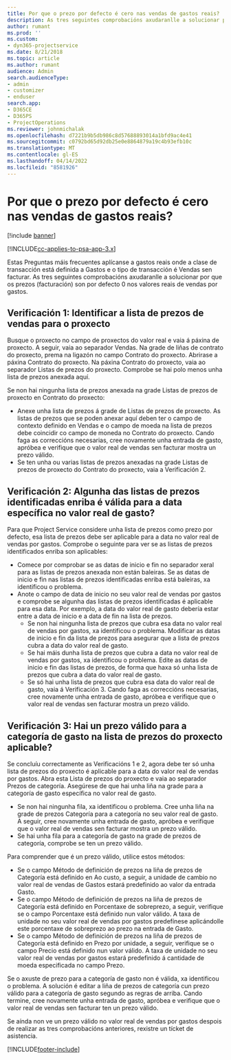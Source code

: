 ```yaml
---
title: Por que o prezo por defecto é cero nas vendas de gastos reais?
description: As tres seguintes comprobacións axudaranlle a solucionar por que os prezos son por defecto 0 nos valores reais de vendas por gastos.
author: rumant
ms.prod: ''
ms.custom:
- dyn365-projectservice
ms.date: 8/21/2018
ms.topic: article
ms.author: rumant
audience: Admin
search.audienceType:
- admin
- customizer
- enduser
search.app:
- D365CE
- D365PS
- ProjectOperations
ms.reviewer: johnmichalak
ms.openlocfilehash: d7221b9b5db986c8d57688893014a1bfd9ac4e41
ms.sourcegitcommit: c0792bd65d92db25e0e8864879a19c4b93efb10c
ms.translationtype: MT
ms.contentlocale: gl-ES
ms.lasthandoff: 04/14/2022
ms.locfileid: "8581926"
---
```

# <a name="why-is-the-price-defaulting-to-zero-on-expense-sales-actuals"></a>Por que o prezo por defecto é cero nas vendas de gastos reais?

[!include [banner](../includes/psa-now-project-operations.md)]

[!INCLUDE[cc-applies-to-psa-app-3.x](../includes/cc-applies-to-psa-app-3x.md)]

Estas Preguntas máis frecuentes aplícanse a gastos reais onde a clase de transacción está definida a Gastos e o tipo de transacción é Vendas sen facturar. As tres seguintes comprobacións axudaranlle a solucionar por que os prezos (facturación) son por defecto 0 nos valores reais de vendas por gastos.

## <a name="check-1-identify-the-sales-price-list-for-project"></a>Verificación 1: Identificar a lista de prezos de vendas para o proxecto

Busque o proxecto no campo de proxectos do valor real e vaia á páxina de proxecto. A seguir, vaia ao separador Vendas. Na grade de liñas de contrato do proxecto, prema na ligazón no campo Contrato do proxecto. Abrirase a páxina Contrato do proxecto. Na páxina Contrato do proxecto, vaia ao separador Listas de prezos do proxecto. Comprobe se hai polo menos unha lista de prezos anexada aquí.

Se non hai ningunha lista de prezos anexada na grade Listas de prezos de proxecto en Contrato do proxecto:

- Anexe unha lista de prezos á grade de Listas de prezos de proxecto. As listas de prezos que se poden anexar aquí deben ter o campo de contexto definido en Vendas e o campo de moeda na lista de prezos debe coincidir co campo de moneda no Contrato do proxecto. Cando faga as correccións necesarias, cree novamente unha entrada de gasto, apróbea e verifique que o valor real de vendas sen facturar mostra un prezo válido.
- Se ten unha ou varias listas de prezos anexadas na grade Listas de prezos de proxecto do Contrato do proxecto, vaia a Verificación 2.

## <a name="check-2-are-any-of-the-price-lists-identified-above-valid-for-the-specific-date-of-the-expense-actual"></a>Verificación 2: Algunha das listas de prezos identificadas enriba é válida para a data específica no valor real de gasto?

Para que Project Service considere unha lista de prezos como prezo por defecto, esa lista de prezos debe ser aplicable para a data no valor real de vendas por gastos. Comprobe o seguinte para ver se as listas de prezos identificados enriba son aplicables:

- Comece por comprobar se as datas de inicio e fin no separador xeral para as listas de prezos anexada non están baleiras. Se as datas de inicio e fin nas listas de prezos identificadas enriba está baleiras, xa identificou o problema. 
- Anote o campo de data de inicio no seu valor real de vendas por gastos e comprobe se algunha das listas de prezos identificadas é aplicable para esa data. Por exemplo, a data do valor real de gasto debería estar entre a data de inicio e a data de fin na lista de prezos. 
    - Se non hai ningunha lista de prezos que cubra esa data no valor real de vendas por gastos, xa identificou o problema. Modificar as datas de inicio e fin da lista de prezos para asegurar que a lista de prezos cubra a data do valor real de gasto. 
    - Se hai máis dunha lista de prezos que cubra a data no valor real de vendas por gastos, xa identificou o problema. Edite as datas de inicio e fin das listas de prezos, de forma que haxa só unha lista de prezos que cubra a data do valor real de gasto. 
    - Se só hai unha lista de prezos que cubra esa data do valor real de gasto, vaia á Verificación 3.
Cando faga as correccións necesarias, cree novamente unha entrada de gasto, apróbea e verifique que o valor real de vendas sen facturar mostra un prezo válido.

## <a name="check-3-is-there-a-valid-price-for-the-expense-category-in-the-applicable-project-price-list"></a>Verificación 3: Hai un prezo válido para a categoría de gasto na lista de prezos do proxecto aplicable? 

Se concluíu correctamente as Verificacións 1 e 2, agora debe ter só unha lista de prezos do proxecto é aplicable para a data do valor real de vendas por gastos. Abra esta Lista de prezos do proxecto e vaia ao separador Prezos de categoría. Asegúrese de que hai unha liña na grade para a categoría de gasto específica no valor real de gasto.
 
- Se non hai ningunha fila, xa identificou o problema. Cree unha liña na grade de prezos Categoría para a categoría no seu valor real de gasto. A seguir, cree novamente unha entrada de gasto, apróbea e verifique que o valor real de vendas sen facturar mostra un prezo válido. 
- Se hai unha fila para a categoría de gasto na grade de prezos de categoría, comprobe se ten un prezo válido.

Para comprender que é un prezo válido, utilice estos métodos:

- Se o campo Método de definición de prezos na liña de prezos de Categoría está definido en Ao custo, a seguir, a unidade de cambio no valor real de vendas de Gastos estará predefinido ao valor da entrada Gasto.
- Se o campo Método de definición de prezos na liña de prezos de Categoría está definido en Porcentaxe de sobreprezo, a seguir, verifique se o campo Porcentaxe está definido nun valor válido. A taxa de unidade no seu valor real de vendas por gastos predefínese aplicándolle este porcentaxe de sobreprezo ao prezo na entrada de Gasto.
- Se o campo Método de definición de prezos na liña de prezos de Categoría está definido en Prezo por unidade, a seguir, verifique se o campo Precio está definido nun valor válido. A taxa de unidade no seu valor real de vendas por gastos estará predefinido á cantidade de moeda especificada no campo Prezo.

Se o axuste de prezo para a categoría de gasto non é válida, xa identificou o problema. A solución é editar a liña de prezos de categoría cun prezo válido para a categoría de gasto segundo as regras de arriba. Cando termine, cree novamente unha entrada de gasto, apróbea e verifique que o valor real de vendas sen facturar ten un prezo válido.

Se aínda non ve un prezo válido no valor real de vendas por gastos despois de realizar as tres comprobacións anteriores, rexistre un tícket de asistencia.




[!INCLUDE[footer-include](../includes/footer-banner.md)]
